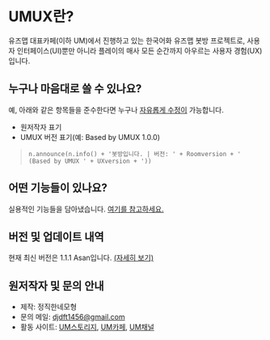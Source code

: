# UMUX란?
유즈맵 대표카페(이하 UM)에서 진행하고 있는 한국어화 유즈맵 봇방 프로젝트로,
사용자 인터페이스(UI)뿐만 아니라 플레이의 매사 모든 순간까지 아우르는 사용자 경험(UX)입니다.

## 누구나 마음대로 쓸 수 있나요?
예, 아래와 같은 항목들을 준수한다면 누구나 [자유롭게 수정이](https://github.com/HonestSquare/UMUX/blob/master/UMUX%20BOT.js) 가능합니다.
- 원저작자 표기
- UMUX 버전 표기(예: Based by UMUX 1.0.0)
> `n.announce(n.info() + '봇방입니다. | 버전: ' + Roomversion + ' (Based by UMUX ' + UXversion + '))`

## 어떤 기능들이 있나요?
실용적인 기능들을 담아냈습니다.
[여기를 참고하세요.](https://github.com/HonestSquare/UMUX/wiki/Infomations)

## 버전 및 업데이트 내역
현재 최신 버전은 1.1.1 Asan입니다.
[(자세히 보기)](https://github.com/HonestSquare/UMUX/wiki/News)

## 원저작자 및 문의 안내
- 제작: 정직한네모형
- 문의 메일: djdft1456@gmail.com
- 활동 사이트: [UM스토리지](https://haxballusemapstorage.wixsite.com/haxball), [UM카페](https://cafe.naver.com/usemapmakerno1), [UM채널](https://www.youtube.com/channel/UC0wGoPrwTGd5jTgayjfmeFA?view_as=subscriber)
